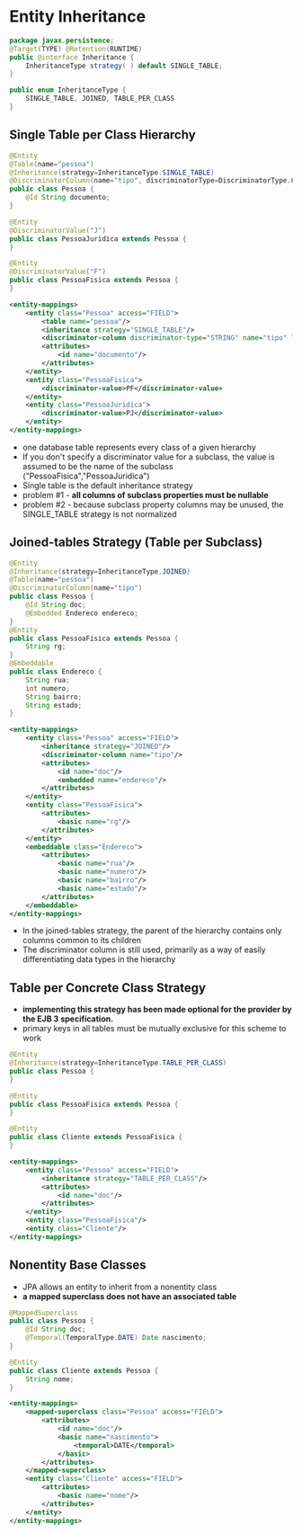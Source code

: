 Entity Inheritance
==================

```java
package javax.persistence;
@Target(TYPE) @Retention(RUNTIME)
public @interface Inheritance {
    InheritanceType strategy( ) default SINGLE_TABLE;
}

public enum InheritanceType {
    SINGLE_TABLE, JOINED, TABLE_PER_CLASS
}
```

Single Table per Class Hierarchy
--------------------------------

```java
@Entity
@Table(name="pessoa")
@Inheritance(strategy=InheritanceType.SINGLE_TABLE)
@DiscriminatorColumn(name="tipo", discriminatorType=DiscriminatorType.CHAR)
public class Pessoa {
    @Id String documento;
}

@Entity
@DiscriminatorValue("J")
public class PessoaJuridica extends Pessoa {
}

@Entity
@DiscriminatorValue("F")
public class PessoaFisica extends Pessoa {
}
```
```xml
<entity-mappings>
    <entity class="Pessoa" access="FIELD">
        <table name="pessoa"/>
        <inheritance strategy="SINGLE_TABLE"/>
        <discriminator-column discriminator-type="STRING" name="tipo" length="2"/>
        <attributes>
            <id name="documento"/>
        </attributes>
    </entity>
    <entity class="PessoaFisica">
        <discriminator-value>PF</discriminator-value>
    </entity>
    <entity class="PessoaJuridica">
        <discriminator-value>PJ</discriminator-value>
    </entity>
</entity-mappings>
```

-   one database table represents every class of a given hierarchy
-   If you don't specify a discriminator value for a subclass, the value is assumed to be the name of the subclass ("PessoaFisica","PessoaJuridica")
-   Single table is the default inheritance strategy
-   problem \#1 - **all columns of subclass properties must be nullable**
-   problem \#2 - because subclass property columns may be unused, the SINGLE\_TABLE strategy is not normalized

Joined-tables Strategy (Table per Subclass)
-------------------------------------------

```java
@Entity
@Inheritance(strategy=InheritanceType.JOINED)
@Table(name="pessoa")
@DiscriminatorColumn(name="tipo")
public class Pessoa {
    @Id String doc;
    @Embedded Endereco endereco;
}
@Entity
public class PessoaFisica extends Pessoa {
    String rg;
}
@Embeddable
public class Endereco {
    String rua;
    int numero;
    String bairro;
    String estado;
}
```
```xml
<entity-mappings>
    <entity class="Pessoa" access="FIELD">
        <inheritance strategy="JOINED"/>
        <discriminator-column name="tipo"/>
        <attributes>
            <id name="doc"/>
            <embedded name="endereco"/>
        </attributes>
    </entity>
    <entity class="PessoaFisica">
        <attributes>
            <basic name="rg"/>
        </attributes>
    </entity>
    <embeddable class="Endereco">
        <attributes>
            <basic name="rua"/>
            <basic name="numero"/>
            <basic name="bairro"/>
            <basic name="estado"/>
        </attributes>
    </embeddable>
</entity-mappings>
```

-   In the joined-tables strategy, the parent of the hierarchy contains only columns common to its children
-   The discriminator column is still used, primarily as a way of easily differentiating data types in the hierarchy

Table per Concrete Class Strategy
---------------------------------

-   **implementing this strategy has been made optional for the provider by the EJB 3 specification.**
-   primary keys in all tables must be mutually exclusive for this scheme to work

```java
@Entity
@Inheritance(strategy=InheritanceType.TABLE_PER_CLASS)
public class Pessoa {
}

@Entity
public class PessoaFisica extends Pessoa {
}

@Entity
public class Cliente extends PessoaFisica {
}
```
```xml
<entity-mappings>
    <entity class="Pessoa" access="FIELD">
        <inheritance strategy="TABLE_PER_CLASS"/>
        <attributes>
            <id name="doc"/>
        </attributes>
    </entity>
    <entity class="PessoaFisica"/>
    <entity class="Cliente"/>
</entity-mappings>
```

Nonentity Base Classes
----------------------

-   JPA allows an entity to inherit from a nonentity class
-   **a mapped superclass does not have an associated table**

```java
@MappedSuperclass
public class Pessoa {
    @Id String doc;
    @Temporal(TemporalType.DATE) Date nascimento;
}

@Entity
public class Cliente extends Pessoa {
    String nome;
}
```

```xml
<entity-mappings>
    <mapped-superclass class="Pessoa" access="FIELD">
        <attributes>
            <id name="doc"/>
            <basic name="nascimento">
                <temporal>DATE</temporal>
            </basic>
        </attributes>
    </mapped-superclass>
    <entity class="Cliente" access="FIELD">
        <attributes>
            <basic name="nome"/>
        </attributes>
    </entity>
</entity-mappings>
```
